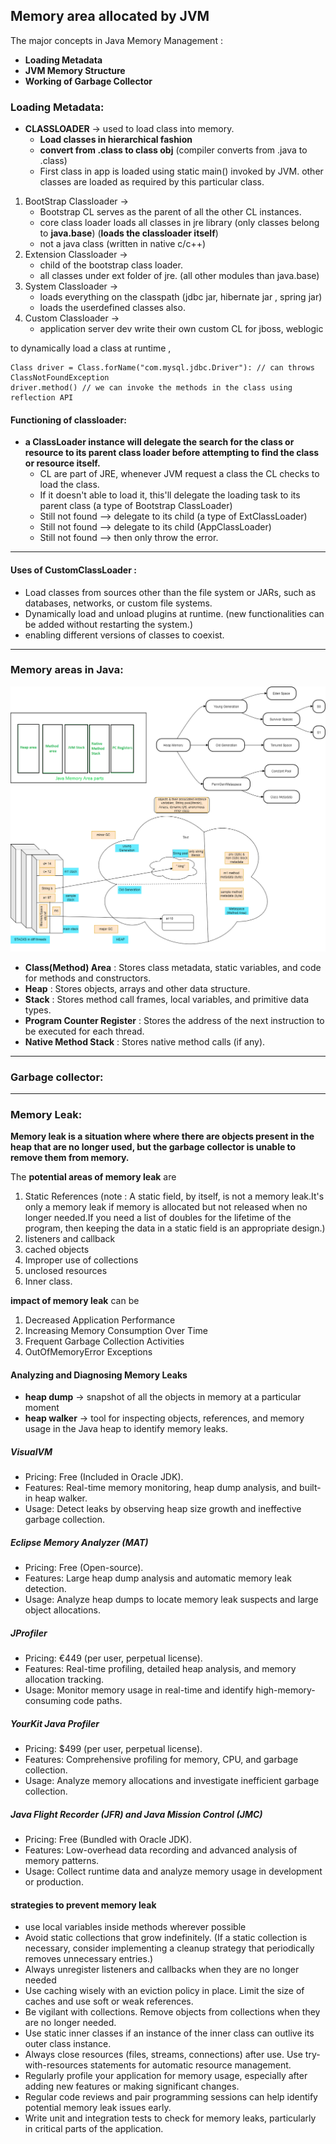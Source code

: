 ## Memory area allocated by JVM

The major concepts in Java Memory Management :
* **Loading Metadata**
* **JVM Memory Structure**
* **Working of Garbage Collector**

### **Loading Metadata**:

* **CLASSLOADER** -> used to load class into memory.
  * **Load classes in hierarchical fashion**
  * **convert from .class to class obj** (compiler converts from .java to .class)
  * First class in app is loaded using static main() invoked by JVM. other classes are loaded as required by this particular class.
  
1. BootStrap Classloader ->
   * Bootstrap CL serves as the parent of all the other CL instances. 
   * core class loader loads all classes in jre library (only classes belong to **java.base**) (**loads the classloader itself**)
   * not a java class (written in native c/c++) 
2. Extension Classloader ->
   * child of the bootstrap class loader.
   * all classes under ext folder of jre. (all other modules than java.base)
3. System Classloader    ->
   * loads everything on the classpath (jdbc jar, hibernate jar , spring jar)
   * loads the userdefined classes also.
4. Custom Classloader    -> 
   * application server dev write their own custom CL for jboss, weblogic

to dynamically load a class at runtime , 
```
Class driver = Class.forName("com.mysql.jdbc.Driver"): // can throws ClassNotFoundException
driver.method() // we can invoke the methods in the class using reflection API 
```

#### **Functioning of classloader**:

* **a ClassLoader instance will delegate the search for the class or resource to its parent class loader before attempting to find the class or resource itself.**
  * CL are part of JRE, whenever JVM request a class the CL checks to load the class. 
  * If it doesn't able to load it, this'll delegate the loading task to its parent class (a type of Bootstrap ClassLoader)
  * Still not found --> delegate to its child (a type of ExtClassLoader)
  * Still not found --> delegate to its child (AppClassLoader)
  * Still not found --> then only throw the error. 

---
#### **Uses of CustomClassLoader** :
  * Load classes from sources other than the file system or JARs, such as databases, networks, or custom file systems.
  * Dynamically load and unload plugins at runtime. (new functionalities can be added without restarting the system.)
  * enabling different versions of classes to coexist.
---
### **Memory areas in Java**:

![Memory management](https://github.com/Rath2601/core_java/blob/main/images/memory_mgmt.png)

* **Class(Method) Area** : Stores class metadata, static variables, and code for methods and constructors.
* **Heap** : Stores objects, arrays and other data structure.
* **Stack** : Stores method call frames, local variables, and primitive data types.
* **Program Counter Register** :  Stores the address of the next instruction to be executed for each thread.
* **Native Method Stack** : Stores native method calls (if any).
---
### **Garbage collector**:


---
### **Memory Leak**:

**Memory leak is a situation where where there are objects present in the heap that are no longer used, but the garbage collector is unable to remove them from memory.**

The **potential areas of memory leak** are
1. Static References
   (note : A static field, by itself, is not a memory leak.It's only a memory leak if memory is allocated but not released when no longer needed.If you need a list of doubles for the lifetime of the program, then keeping the data in a static field is an appropriate design.)
3. listeners and callback
4. cached objects
5. Improper use of collections
6. unclosed resources
7. Inner class.

**impact of memory leak** can be
1. Decreased Application Performance
2. Increasing Memory Consumption Over Time
3. Frequent Garbage Collection Activities
4. OutOfMemoryError Exceptions

#### **Analyzing and Diagnosing Memory Leaks**

* **heap dump** -> snapshot of all the objects in memory at a particular moment
* **heap walker** -> tool for inspecting objects, references, and memory usage in the Java heap to identify memory leaks.

##### **VisualVM**
* Pricing: Free (Included in Oracle JDK).
* Features: Real-time memory monitoring, heap dump analysis, and built-in heap walker.
* Usage: Detect leaks by observing heap size growth and ineffective garbage collection.

##### **Eclipse Memory Analyzer (MAT)**
* Pricing: Free (Open-source).
* Features: Large heap dump analysis and automatic memory leak detection.
* Usage: Analyze heap dumps to locate memory leak suspects and large object allocations.

##### **JProfiler**
* Pricing: €449 (per user, perpetual license).
* Features: Real-time profiling, detailed heap analysis, and memory allocation tracking.
* Usage: Monitor memory usage in real-time and identify high-memory-consuming code paths.

##### **YourKit Java Profiler**
* Pricing: $499 (per user, perpetual license).
* Features: Comprehensive profiling for memory, CPU, and garbage collection.
* Usage: Analyze memory allocations and investigate inefficient garbage collection.

##### **Java Flight Recorder (JFR) and Java Mission Control (JMC)**
* Pricing: Free (Bundled with Oracle JDK).
* Features: Low-overhead data recording and advanced analysis of memory patterns.
* Usage: Collect runtime data and analyze memory usage in development or production.
  
#### **strategies to prevent memory leak**
* use local variables inside methods wherever possible
* Avoid static collections that grow indefinitely. (If a static collection is necessary, consider implementing a cleanup strategy that periodically removes unnecessary entries.) 
* Always unregister listeners and callbacks when they are no longer needed
* Use caching wisely with an eviction policy in place. Limit the size of caches and use soft or weak references.
* Be vigilant with collections. Remove objects from collections when they are no longer needed.
* Use static inner classes if an instance of the inner class can outlive its outer class instance.
* Always close resources (files, streams, connections) after use. Use try-with-resources statements for automatic resource management.
* Regularly profile your application for memory usage, especially after adding new features or making significant changes.
* Regular code reviews and pair programming sessions can help identify potential memory leak issues early.
* Write unit and integration tests to check for memory leaks, particularly in critical parts of the application.
